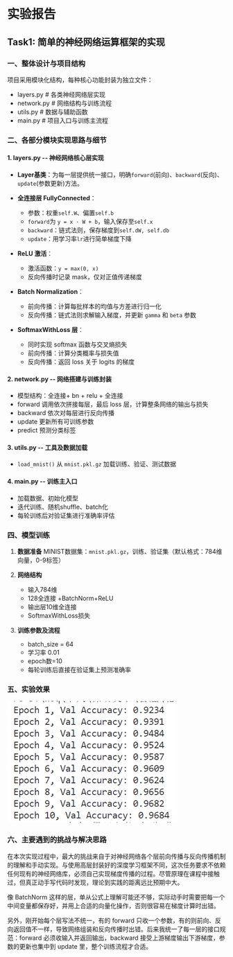 # 实验报告

## Task1: 简单的神经网络运算框架的实现

### 一、整体设计与项目结构

项目采用模块化结构，每种核心功能封装为独立文件：

- layers.py           # 各类神经网络层实现
- network.py          # 网络结构与训练流程
- utils.py            # 数据与辅助函数
- main.py             # 项目入口与训练主流程

### 二、各部分模块实现思路与细节

#### 1. layers.py -- 神经网络核心层实现

- **Layer基类**：为每一层提供统一接口，明确`forward`(前向)、`backward`(反向)、`update`(参数更新)方法。
- **全连接层 FullyConnected**：  
  - 参数：权重`self.W`、偏置`self.b`  
  - `forward`为 `y = x · W + b`，输入保存至`self.x`
  - `backward`：链式法则，保存梯度到`self.dW, self.db`
  - `update`：用学习率`lr`进行简单梯度下降
- **ReLU 激活**：
  - 激活函数：`y = max(0, x)`
  - 反向传播时记录 mask，仅对正值传递梯度
  
- **Batch Normalization**：
  - 前向传播：计算每批样本的均值与方差进行归一化
  - 反向传播：链式法则求解输入梯度，并更新 `gamma` 和 `beta` 参数
- **SoftmaxWithLoss 层**：
  - 同时实现 softmax 函数与交叉熵损失
  - 前向传播：计算分类概率与损失值
  - 反向传播：返回 loss 关于 logits 的梯度

#### 2. network.py -- 网络搭建与训练封装

- 模型结构：全连接+ bn + relu + 全连接
- forward 调用依次拼接每层，最后 loss 层，计算整条网络的输出与损失
- backward 依次对每层进行反向传播
- update 更新所有可训练参数
- predict 预测分类标签

#### 3. utils.py -- 工具及数据加载

- `load_mnist()` 从 `mnist.pkl.gz` 加载训练、验证、测试数据

#### 4. main.py -- 训练主入口

- 加载数据、初始化模型
- 迭代训练、随机shuffle、batch化
- 每轮训练后对验证集进行准确率评估

### 四、模型训练

1. **数据准备** 
   MINIST数据集：`mnist.pkl.gz`，训练、验证集（默认格式：784维向量，0-9标签）

2. **网络结构**    
   - 输入784维  
   - 128全连接 +BatchNorm+ReLU  
   - 输出层10维全连接  
   - SoftmaxWithLoss损失

3. **训练参数及流程**   
   - batch_size = 64
   - 学习率 0.01
   - epoch数=10
   - 每轮训练后直接在验证集上预测准确率

### 五、实验效果

![image-20250630015017259](./图片/image-20250630015017259.png)

### 六、主要遇到的挑战与解决思路

在本次实现过程中，最大的挑战来自于对神经网络各个层前向传播与反向传播机制的理解和手动实现。与使用高层封装好的深度学习框架不同，这次任务要求不依赖任何现有的神经网络库，必须自己实现梯度传播的过程。尽管原理在课程中接触过，但真正动手写代码时发现，理论到实践的距离远比预期中大。

像 BatchNorm 这样的层，单从公式上理解可能还不够，实际动手时需要把每一个中间变量都保存好，并用上合适的向量化操作，否则很容易在梯度计算时出错。

另外，刚开始每个层写法不统一，有的 forward 只收一个参数，有的则前向、反向返回值不一样，导致网络组装和反向传播时出错。后来我统一了每一层的接口规范：forward 必须收输入并返回输出，backward 接受上游梯度输出下游梯度，参数的更新也集中到 update 里，整个训练流程才合适。